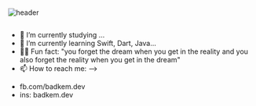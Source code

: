 ### 
![header](https://capsule-render.vercel.app/api?type=egg&color=gradient&text=%20Hi%20Guys%20&height=300&fontSize=80)

## 
- 🔭 I’m currently studying ...
- 🌱 I’m currently learning Swift, Dart, Java...
- 💁🏼 Fun fact: "you forget the dream when you get in the reality and you also forget the reality when you get in the dream"
- 📫 How to reach me: 
-->
+ fb.com/badkem.dev
+ ins: badkem.dev
